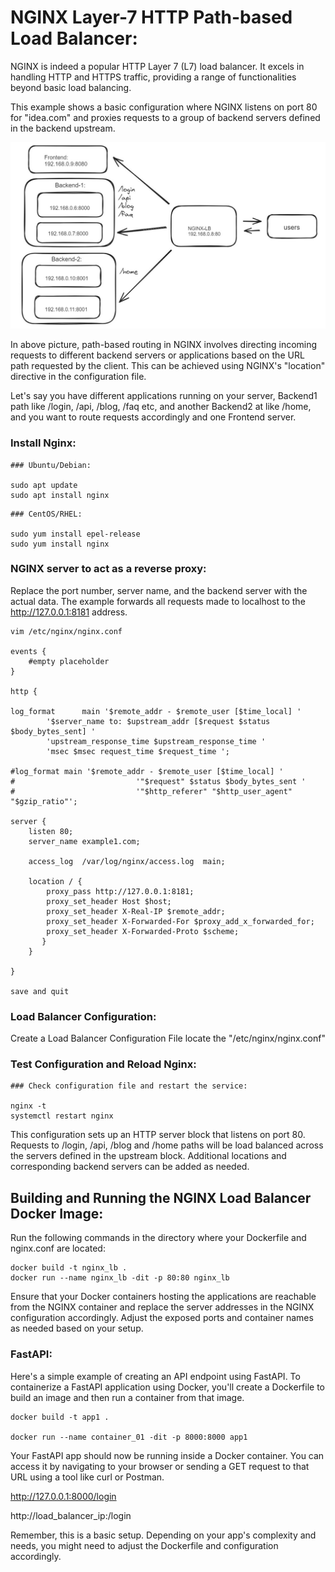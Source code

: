 # NGINX Layer-7 HTTP Path-based Load Balancer:
NGINX is indeed a popular HTTP Layer 7 (L7) load balancer. It excels in handling HTTP and HTTPS traffic, providing a range of functionalities beyond basic load balancing.

This example shows a basic configuration where NGINX listens on port 80 for "idea.com" and proxies requests to a group of backend servers defined in the backend upstream.


![Screenshot](./assets/http-l7-path-based.jpg)


In above picture, path-based routing in NGINX involves directing incoming requests to different backend servers or applications based on the URL path requested by the client. This can be achieved using NGINX's "location" directive in the configuration file. 

Let's say you have different applications running on your server, Backend1 path like /login, /api, /blog, /faq etc, and another Backend2 at like /home, and you want to route requests accordingly and one Frontend server. 

### Install Nginx:

```
### Ubuntu/Debian:

sudo apt update
sudo apt install nginx
```


```
### CentOS/RHEL:

sudo yum install epel-release
sudo yum install nginx
```

### NGINX server to act as a reverse proxy:
Replace the port number, server name, and the backend server with the actual data. The example forwards all requests made to localhost to the http://127.0.0.1:8181 address.

```
vim /etc/nginx/nginx.conf

events {
    #empty placeholder
}

http {

log_format      main '$remote_addr - $remote_user [$time_local] '
        '$server_name to: $upstream_addr [$request $status $body_bytes_sent] '
        'upstream_response_time $upstream_response_time '
        'msec $msec request_time $request_time ';

#log_format main '$remote_addr - $remote_user [$time_local] '
#                           '"$request" $status $body_bytes_sent '
#                           '"$http_referer" "$http_user_agent" "$gzip_ratio"';

server {
    listen 80;
    server_name example1.com;

    access_log  /var/log/nginx/access.log  main;

    location / {
        proxy_pass http://127.0.0.1:8181;
        proxy_set_header Host $host;
        proxy_set_header X-Real-IP $remote_addr;
        proxy_set_header X-Forwarded-For $proxy_add_x_forwarded_for;
        proxy_set_header X-Forwarded-Proto $scheme;
       }
    }

}

save and quit
```



### Load Balancer Configuration:
Create a Load Balancer Configuration File locate the "/etc/nginx/nginx.conf"


### Test Configuration and Reload Nginx:
```
### Check configuration file and restart the service:

nginx -t
systemctl restart nginx

```

This configuration sets up an HTTP server block that listens on port 80. Requests to /login, /api, /blog and /home paths will be load balanced across the servers defined in the upstream block. Additional locations and corresponding backend servers can be added as needed.


## Building and Running the NGINX Load Balancer Docker Image:
Run the following commands in the directory where your Dockerfile and nginx.conf are located:

```
docker build -t nginx_lb .
docker run --name nginx_lb -dit -p 80:80 nginx_lb
```

Ensure that your Docker containers hosting the applications are reachable from the NGINX container and replace the server addresses in the NGINX configuration accordingly. Adjust the exposed ports and container names as needed based on your setup.

### FastAPI: 
Here's a simple example of creating an API endpoint using FastAPI. To containerize a FastAPI application using Docker, you'll create a Dockerfile to build an image and then run a container from that image.

```
docker build -t app1 .

docker run --name container_01 -dit -p 8000:8000 app1
```

Your FastAPI app should now be running inside a Docker container. You can access it by navigating to your browser or sending a GET request to that URL using a tool like curl or Postman.

http://127.0.0.1:8000/login

http://load_balancer_ip:/login


Remember, this is a basic setup. Depending on your app's complexity and needs, you might need to adjust the Dockerfile and configuration accordingly.

